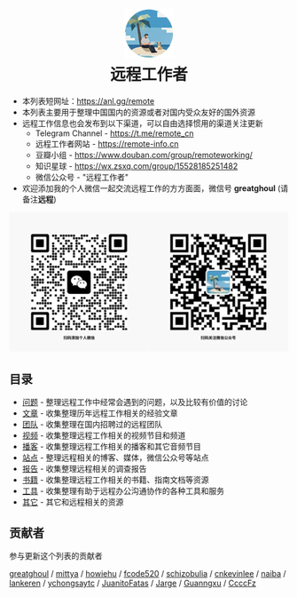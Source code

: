 <h1 align="center">
  <img src="./assets/logo.png" alt="Remote Working Logo" width="90">
  <div>远程工作者</div>
</h1>

- 本列表短网址：<https://anl.gg/remote>
- 本列表主要用于整理中国国内的资源或者对国内受众友好的国外资源
- 远程工作信息也会发布到以下渠道，可以自由选择惯用的渠道关注更新
  - Telegram Channel - https://t.me/remote_cn
  - 远程工作者网站 - https://remote-info.cn
  - 豆瓣小组 - https://www.douban.com/group/remoteworking/
  - 知识星球 - https://wx.zsxq.com/group/15528185251482
  - 微信公众号 - "远程工作者"
- 欢迎添加我的个人微信一起交流远程工作的方方面面，微信号 **greatghoul** (请备注**远程**)

![](./assets/qrcode.png)

<a name="mulu"></a>

## 目录

- [问题](issues) - 整理远程工作中经常会遇到的问题，以及比较有价值的讨论
- [文章](posts) - 收集整理历年远程工作相关的经验文章
- [团队](teams) - 收集整理在国内招聘过的远程团队
- [视频](videos) - 收集整理远程工作相关的视频节目和频道
- [播客](podcasts) - 收集整理远程工作相关的播客和其它音频节目
- [站点](sites) - 整理远程相关的博客、媒体，微信公众号等站点
- [报告](reports) - 收集整理远程相关的调查报告
- [书籍](books) - 收集整理远程工作相关的书籍、指南文档等资源
- [工具](tools) - 收集整理有助于远程办公沟通协作的各种工具和服务
- [其它](others) - 其它和远程相关的资源

<a name="gongxian"></a>
## 贡献者

参与更新这个列表的贡献者

[greatghoul](https://api.github.com/users/greatghoul) / [mittya](https://api.github.com/users/mittya) / [howiehu](https://api.github.com/users/howiehu) / [fcode520](https://api.github.com/users/fcode520) / [schizobulia](https://api.github.com/users/schizobulia) / [cnkevinlee](https://api.github.com/users/cnkevinlee) / [naiba](https://api.github.com/users/naiba) / [lankeren](https://api.github.com/users/lankeren) / [ychongsaytc](https://api.github.com/users/ychongsaytc) / [JuanitoFatas](https://api.github.com/users/JuanitoFatas) / [Jarge](https://www.yuque.com/jarge) / [Guanngxu](https://github.com/Guanngxu) / [CcccFz](https://github.com/CcccFz)
